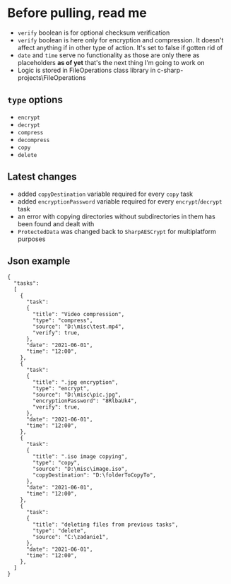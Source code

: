 # Before pulling, read me
* `verify` boolean is for optional checksum verification
* `verify` boolean is here only for encryption and compression. It doesn't affect anything if in other type of action. It's set to false if gotten rid of
* `date` and `time` serve no functionality as those are only there as placeholders **as of yet** that's the next thing I'm going to work on
* Logic is stored in FileOperations class library in c-sharp-projects\FileOperations

## `type` options
- `encrypt`
- `decrypt`
- `compress`
- `decompress`
- `copy`
- `delete`

## Latest changes
- added `copyDestination` variable required for every `copy` task
- added `encryptionPassword` variable required for every `encrypt`/`decrypt` task
- an error with copying directories without subdirectories in them has been found and dealt with
- `ProtectedData` was changed back to `SharpAESCrypt` for multiplatform purposes

## Json example
```
{
  "tasks":
  [
    {
      "task": 
      {
        "title": "Video compression",
        "type": "compress",
        "source": "D:\misc\test.mp4",
        "verify": true,
      },
      "date": "2021-06-01",
      "time": "12:00",
    },
    {
      "task": 
      {
        "title": ".jpg encryption",
        "type": "encrypt",
        "source": "D:\misc\pic.jpg",
        "encryptionPassword": "8RlbaUk4",
        "verify": true,
      },
      "date": "2021-06-01",
      "time": "12:00",
    },
    {
      "task": 
      {
        "title": ".iso image copying",
        "type": "copy",
        "source": "D:\misc\image.iso",
        "copyDestination": "D:\folderToCopyTo",
      },
      "date": "2021-06-01",
      "time": "12:00",
    },
    {
      "task": 
      {
        "title": "deleting files from previous tasks",
        "type": "delete",
        "source": "C:\zadanie1",
      },
      "date": "2021-06-01",
      "time": "12:00",
    },
  ]
}
```

